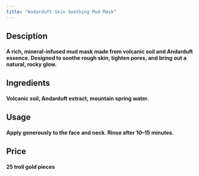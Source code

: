 ```yaml
---
title: "Andarduft Skin Soothing Mud Mask"
---
```


## Desciption

#### A rich, mineral-infused mud mask made from volcanic soil and Andarduft essence. Designed to soothe rough skin, tighten pores, and bring out a natural, rocky glow.

## Ingredients

#### Volcanic soil, Andarduft extract, mountain spring water.

## Usage

#### Apply generously to the face and neck. Rinse after 10–15 minutes.

## Price

#### 25 troll gold pieces